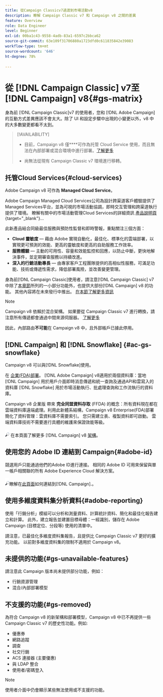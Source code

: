 ```yaml
---
title: 從Campaign Classicv7過渡到市場活動v8
description: 瞭解 Campaign Classic v7 和 Campaign v8 之間的差異
feature: Overview
role: Data Engineer
level: Beginner
exl-id: 00ba1c43-9558-4adb-83a1-6597c2bbca62
source-git-commit: 63e109f31706880a1723dfd0c611835842e39083
workflow-type: tm+mt
source-wordcount: '646'
ht-degree: 78%

---
```


# 從 [!DNL Campaign Classic] v7至 [!DNL Campaign] v8{#gs-matrix}

身為前 [!DNL Campaign Classic]v7 的使用者，您和 [!DNL Adobe Campaign] 的互動方式差異應該不會太大。除了 UI 和設定步驟中出現的小變更以外，v8 中的大多數變更都看不太到。

>[!AVAILABILITY]
>
>* 目前，Campaign v8 僅&#x200B;****&#x200B;可作為托管 Cloud Service 使用，而且無法在內部部署或混合環境中進行部署。[了解更多](#cloud-services)
>
>* 尚無法從現有 Campaign Classic v7 環境進行移轉。



## 托管Cloud Services{#cloud-services}

Adobe Campaign v8 可作為 **Managed Cloud Service**。 

Adobe Campaign Managed Cloud Services公司為設計跨渠道客戶體驗提供了Managed Services平台，並為可視的市場活動協調，即時交互管理和跨渠道執行提供了環境。 瞭解有關中的市場活動管理Cloud Services的詳細資訊 [產品說明頁](https://helpx.adobe.com/tw/legal/product-descriptions/adobe-campaign-managed-cloud-services.html){target=&quot;_blank&quot;}...

此新產品結合同級最佳服務與預防性監督和即時警報，重點關注三個方面：

* **Cloud 靈敏度** — 藉由 Adobe 實現自動化，最佳化、標準化的雲端部署，以實現更可預測的效能、更高的靈敏度和更高的自助服務工作效率。
* **服務體驗** — 主動的可用性、容量和效能監控和回應，以防止中斷，更快地解決事件，並定期審查服務以持續改進。
* **深入的行銷活動專長** — 由專家客戶工程團隊提供的高相似性服務，可滿足功能、技術或傳遞性需求，降低部署風險，並改善變更管理。

身為前[!DNL Campaign Classic]使用者，請注意[!DNL Campaign Classic] v7 中除了[本章節](#gs-removed)所列的一小部分功能外，也提供大部份[!DNL Campaign] v8 的功能。 其他內容將在未來發行中推出。 [在本節了解更多資訊](#gs-unavailable-features)

>[!NOTE]
>
> Campaign v8 依賴於混合架構。 如果要從 Campaign Classic v7 進行轉換，請注意所有傳遞都會通過中間來源伺服器。 [了解更多](../architecture/architecture.md)
>
> 因此，內部路由&#x200B;**不可能**&#x200B;在 Campaign v8 中，且外部帳戶已據此停用。


## [!DNL Campaign] 和 [!DNL Snowflake] {#ac-gs-snowflake}

Campaign v8 可以與[!DNL Snowflake]使用。 

在 [企業(FDA)部署](../architecture/enterprise-deployment.md)。 [!DNL Adobe Campaign] v8適用於兩個資料庫：當地 [!DNL Campaign] 用於用戶介面即時消息傳遞和統一查詢及通過API和雲寫入的資料庫 [!DNL Snowflake] 用於市場活動執行、批處理查詢和工作流執行的資料庫。

Campaign v8 企業版 帶來 **完全同盟資料存取** (FFDA) 的概念：所有資料現在都在雲端資料庫遠端處理。利用此新體系結構，Campaign v8 Enterprise(FDA)部署簡化了資料管理：雲資料庫不需要索引。 您只需建立表、複製資料即可啟動。 雲端資料庫技術不需要進行具體的維護來保證效能等級。

![](../assets/do-not-localize/glass.png) 在本頁面了解更多 [!DNL Campaign] v8 [架構](../architecture/architecture.md)。


## 使用您的 Adobe ID 連結到 Campaign{#adobe-id}

競選用戶只能通過他們的Adobe ID進行連接。 相同的 Adobe ID 可用來保留與單一帳戶相關聯的所有 Adobe Experience Cloud 解決方案。

![](../assets/do-not-localize/glass.png)瞭解在[此頁面](connect.md)如何連結到[!DNL Campaign].。

## 使用多維度資料集分析資料{#adobe-reporting}

使用「行銷分析」模組可以分析和測量資料、計算統計資料、簡化和最佳化報告建立和計算。 此外，建立報告並建置目標母體：一經識別，儲存在 Adobe Campaign (目標定位、分段等) 使用的清單中。

請注意，已最佳化多維度資料集報告，且提供比 Campaign Classic v7 更好的擴充功能。 以前對多維度資料集的限制不適用於 Campaign v8。

## 未提供的功能{#gs-unavailable-features}

請注意此 Campaign 版本尚未提供部分功能，例如：

* 行銷資源管理
* 混合/內部部署模型


## 不支援的功能{#gs-removed}

為符合 Campaign v8 的新架構和部署模型，Campaign v8 中已不再提供一些 Campaign Classic v7 的歷史性功能。例如:

* 優惠券
* 網路追蹤
* 調查
* 社交行銷
* ACS 連接器 (主要優惠)
* 與 LDAP 整合
* 使用者/密碼登入

>[!NOTE]
>
>使用者介面中仍會顯示某些無法使用或不支援的功能。
